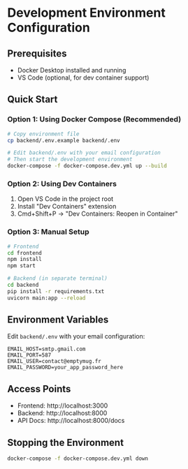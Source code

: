 # Development Environment Configuration

## Prerequisites
- Docker Desktop installed and running
- VS Code (optional, for dev container support)

## Quick Start

### Option 1: Using Docker Compose (Recommended)
```bash
# Copy environment file
cp backend/.env.example backend/.env

# Edit backend/.env with your email configuration
# Then start the development environment
docker-compose -f docker-compose.dev.yml up --build
```

### Option 2: Using Dev Containers
1. Open VS Code in the project root
2. Install "Dev Containers" extension
3. Cmd+Shift+P → "Dev Containers: Reopen in Container"

### Option 3: Manual Setup
```bash
# Frontend
cd frontend
npm install
npm start

# Backend (in separate terminal)
cd backend
pip install -r requirements.txt
uvicorn main:app --reload
```

## Environment Variables
Edit `backend/.env` with your email configuration:
```
EMAIL_HOST=smtp.gmail.com
EMAIL_PORT=587
EMAIL_USER=contact@emptymug.fr
EMAIL_PASSWORD=your_app_password_here
```

## Access Points
- Frontend: http://localhost:3000
- Backend: http://localhost:8000
- API Docs: http://localhost:8000/docs

## Stopping the Environment
```bash
docker-compose -f docker-compose.dev.yml down
```
